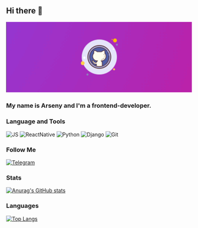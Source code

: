 ## Hi there 👋

[![Header](https://github.com/Orsofey/orsofey/blob/main/assets/Screenshot_166.png)](https://t.me/orsofey)

### My name is Arseny and I'm a frontend-developer.

### Language and Tools
![JS](https://img.shields.io/badge/-JS-090909?style=for-the-badge&logo=JavaScript&logoColor=ellow)
![ReactNative](https://img.shields.io/badge/-React-090909?style=for-the-badge&logo=React&logoColor=47C5FB)
![Python](https://img.shields.io/badge/-Python-090909?style=for-the-badge&logo=Python&logoColor=47C5FB)
![Django](https://img.shields.io/badge/-Django-090909?style=for-the-badge&logo=Django&logoColor=21EA93)
![Git](https://img.shields.io/badge/-git-090909?style=for-the-badge&logo=git&logoColor=F36208)


### Follow Me

[![Telegram](https://img.shields.io/badge/-Telegram-090909?style=for-the-badge&logo=Telegram&logoColor=4ED7ED)](https://t.me/xxxyyyzzzlol)
<!--[![Vk](https://img.shields.io/badge/-Vk-090909?style=for-the-badge&logo=Vk&logoColor=4ED7ED)](https://vk.com/orsofey)-->
<!--[![Instagram](https://img.shields.io/badge/-Instagram-090909?style=for-the-badge&logo=instagram&logoColor=F6069F)](https://www.instagram.com/orsofey/)-->

### Stats
[![Anurag's GitHub stats](https://github-readme-stats.vercel.app/api?username=arsenycrack&show_icons=true&theme=tokyonight)](https://github.com/anuraghazra/github-readme-stats)

### Languages
[![Top Langs](https://github-readme-stats.vercel.app/api/top-langs/?username=arsenycrack&theme=tokyonight)](https://github.com/anuraghazra/github-readme-stats)
